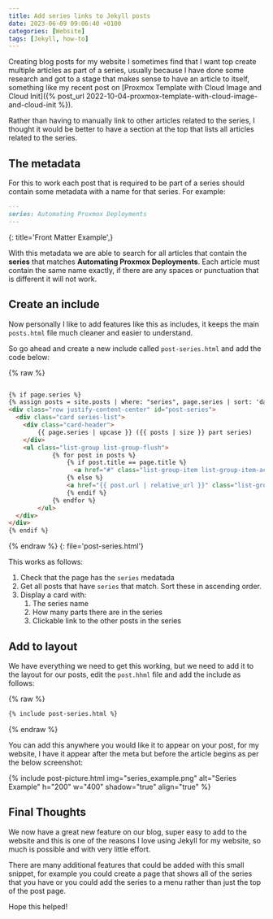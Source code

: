 ```yaml
---
title: Add series links to Jekyll posts
date: 2023-06-09 09:06:40 +0100
categories: [Website]
tags: [Jekyll, how-to]
---
```


Creating blog posts for my website I sometimes find that I want top create multiple articles as part of a series, usually because I have done some research and got to a stage that makes sense to have an article to itself, something like my recent post on [Proxmox Template with Cloud Image and Cloud Init]({% post_url 2022-10-04-proxmox-template-with-cloud-image-and-cloud-init %}).

Rather than having to manually link to other articles related to the series, I thought it would be better to have a section at the top that lists all articles related to the series.

## The metadata

For this to work each post that is required to be part of a series should contain some metadata with a name for that series. For example:

```markdown
---
series: Automating Proxmox Deployments
---
```

{: title='Front Matter Example',}

With this metadata we are able to search for all articles that contain the **series** that matches **Automating Proxmox Deployments**. Each article must contain the same name exactly, if there are any spaces or punctuation that is different it will not work.

## Create an include

Now personally I like to add features like this as includes, it keeps the main `posts.html` file much cleaner and easier to understand.

So go ahead and create a new include called `post-series.html` and add the code below:

{% raw %}
```html

{% if page.series %}
{% assign posts = site.posts | where: "series", page.series | sort: 'date' %}
<div class="row justify-content-center" id="post-series">
  <div class="card series-list">
    <div class="card-header">
        {{ page.series | upcase }} ({{ posts | size }} part series)
    </div>
    <ul class="list-group list-group-flush">
            {% for post in posts %}
                {% if post.title == page.title %}
                  <a href="#" class="list-group-item list-group-item-action active" aria-current="true">{{ post.title }}</a>
                {% else %}
                <a href="{{ post.url | relative_url }}" class="list-group-item list-group-item-action">{{ post.title }}</a>
                {% endif %}
            {% endfor %}
        </ul>
  </div>
</div>
{% endif %}
```
{% endraw %}
{: file='post-series.html'}

This works as follows:

1. Check that the page has the `series` medatada
1. Get all posts that have `series` that match. Sort these in ascending order.
1. Display a card with:
    1. The series name
    1. How many parts there are in the series
    1. Clickable link to the other posts in the series

## Add to layout

We have everything we need to get this working, but we need to add it to the layout for our posts, edit the `post.hhml` file and add the include as follows:

{% raw %}
```html
{% include post-series.html %}
```
{% endraw %}

You can add this anywhere you would like it to appear on your post, for my website, I have it appear after the meta but before the article begins as per the below screenshot:

{% include post-picture.html img="series_example.png" alt="Series Example" h="200" w="400" shadow="true" align="true" %}

## Final Thoughts

We now have a great new feature on our blog, super easy to add to the website and this is one of the reasons I love using Jekyll for my website, so much is possible and with very little effort.

There are many additional features that could be added with this small snippet, for example you could create a page that shows all of the series that you have or you could add the series to a menu rather than just the top of the post page.

Hope this helped!
